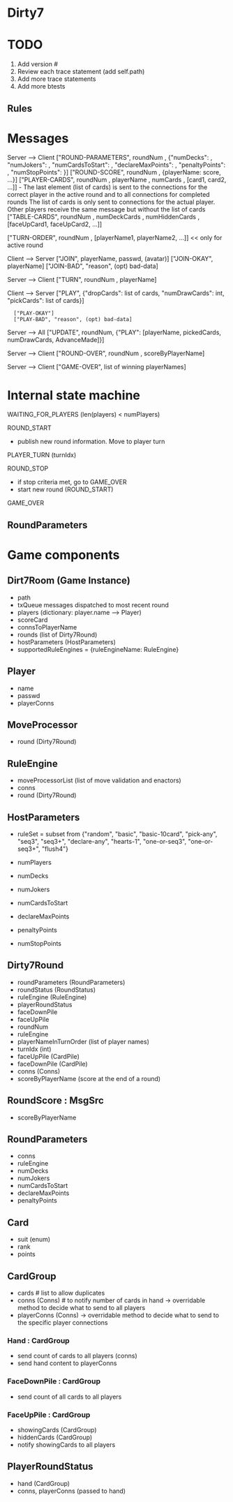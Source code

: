 # Dirty7

# TODO
1. Add version #
2. Review each trace statement (add self.path)
3. Add more trace statements
4. Add more btests

## Rules


# Messages

Server --> Client
   ["ROUND-PARAMETERS", roundNum <int>, {"numDecks": <int>,
                                          "numJokers": <int>,
                                          "numCardsToStart": <int>,
                                          "declareMaxPoints": <int>,
                                          "penaltyPoints": <int>,
                                          "numStopPoints": <int>}]
   ["ROUND-SCORE", roundNum <int>, {playerName: score, ...}]
   ["PLAYER-CARDS", roundNum <int>, playerName <str>, numCards <int>,
    [card1, card2, ...]]
      - The last element (list of cards) is sent to the connections for
        the correct player in the active round and to all connections
        for completed rounds
      The list of cards is only sent to connections for the actual player.
      Other players receive the same message but without the list of cards
   ["TABLE-CARDS", roundNum <int>,
    numDeckCards <int>,
    numHiddenCards <int>,
    [faceUpCard1, faceUpCard2, ...]]

   ["TURN-ORDER", roundNum <int>, [playerName1, playerName2, ...]] << only for active round

Client --> Server
   ["JOIN", playerName, passwd, (avatar)]
      ["JOIN-OKAY", playerName]
      ["JOIN-BAD", "reason", (opt) bad-data]

Server --> Client
   ["TURN", roundNum <int>, playerName]

Client --> Server
   ["PLAY", {"dropCards": list of cards,
             "numDrawCards": int,
             "pickCards": list of cards}]

      ["PLAY-OKAY"]
      ["PLAY-BAD", "reason", (opt) bad-data]

Server --> All
      ["UPDATE", roundNum,
       {"PLAY": [playerName, pickedCards, numDrawCards, AdvanceMade]}]


Server --> Client
   ["ROUND-OVER", roundNum <int>, scoreByPlayerName]

Server --> Client
   ["GAME-OVER", list of winning playerNames]


# Internal state machine

WAITING_FOR_PLAYERS (len(players) < numPlayers)

ROUND_START
   - publish new round information. Move to player turn

PLAYER_TURN (turnIdx)

ROUND_STOP
   - if stop criteria met, go to GAME_OVER
   - start new round (ROUND_START)

GAME_OVER

## RoundParameters

# Game components

## Dirt7Room (Game Instance)
* path
* txQueue messages dispatched to most recent round
* players (dictionary: player.name --> Player)
* scoreCard
* connsToPlayerName
* rounds (list of Dirty7Round)
* hostParameters (HostParameters)
* supportedRuleEngines = {ruleEngineName: RuleEngine}

## Player
* name
* passwd
* playerConns

## MoveProcessor
* round (Dirty7Round)

## RuleEngine
* moveProcessorList (list of move validation and enactors)
* conns
* round (Dirty7Round)


## HostParameters
* ruleSet = subset from
     {"random",
      "basic",
      "basic-10card",
      "pick-any",
      "seq3",
      "seq3+",
      "declare-any",
      "hearts-1",
      "one-or-seq3",
      "one-or-seq3+",
      "flush4"}
* numPlayers

* numDecks
* numJokers
* numCardsToStart
* declareMaxPoints
* penaltyPoints
* numStopPoints

## Dirty7Round
* roundParameters (RoundParameters)
* roundStatus (RoundStatus)
* ruleEngine (RuleEngine)
* playerRoundStatus
* faceDownPile
* faceUpPile
* roundNum
* ruleEngine
* playerNameInTurnOrder (list of player names)
* turnIdx (int)
* faceUpPile (CardPile)
* faceDownPile (CardPile)
* conns (Conns)
* scoreByPlayerName     (score at the end of a round)

## RoundScore : MsgSrc
* scoreByPlayerName

## RoundParameters
* conns
* ruleEngine
* numDecks
* numJokers
* numCardsToStart
* declareMaxPoints
* penaltyPoints


## Card
* suit (enum)
* rank
* points

## CardGroup
* cards     # list to allow duplicates
* conns        (Conns)     # to notify number of cards in hand
  -> overridable method to decide what to send to all players
* playerConns  (Conns)
  -> overridable method to decide what to send to the specific player connections

### Hand : CardGroup
* send count of cards to all players (conns)
* send hand content to playerConns

### FaceDownPile : CardGroup
* send count of all cards to all players

### FaceUpPile : CardGroup
* showingCards (CardGroup)
* hiddenCards (CardGroup)
* notify showingCards to all players

## PlayerRoundStatus
* hand         (CardGroup)
* conns, playerConns (passed to hand)

